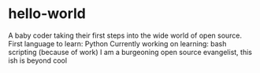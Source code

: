 # hello-world
A baby coder taking their first steps into the wide world of open source. 
First language to learn: Python
Currently working on learning: bash scripting (because of work)
I am a burgeoning open source evangelist, this ish is beyond cool
